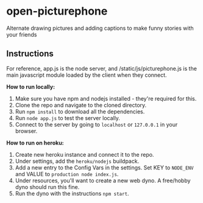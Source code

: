 # open-picturephone

Alternate drawing pictures and adding captions to make funny stories with your friends

## Instructions
For reference, app.js is the node server, and /static/js/picturephone.js is the main javascript module loaded by the client when they connect.

**How to run locally:**
1. Make sure you have npm and nodejs installed - they're required for this.
2. Clone the repo and navigate to the cloned directory.
3. Run `npm install` to download all the dependencies.
4. Run `node app.js` to test the server locally.
5. Connect to the server by going to `localhost` or `127.0.0.1` in your browser.

**How to run on heroku:**
1. Create new heroku instance and connect it to the repo.
2. Under settings, add the `heroku/nodejs` buildpack.
3. Add a new entry to the Config Vars in the settings. Set KEY to `NODE_ENV` and VALUE to `production node index.js`.
4. Under resources, you'll want to create a new web dyno. A free/hobby dyno should run this fine.
5. Run the dyno with the instructions `npm start`.
